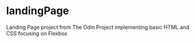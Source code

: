 # landingPage
Landing Page project from The Odin Project implementing basic HTML and CSS focusing on Flexbox
